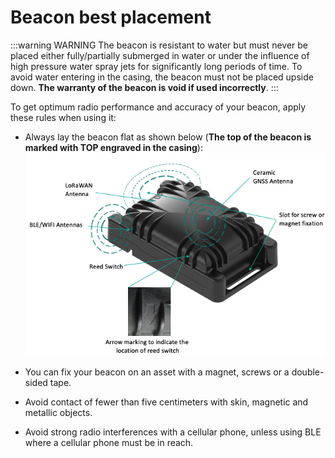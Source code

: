 # Beacon best placement
:::warning WARNING
 The beacon is resistant to water but must never be placed either fully/partially submerged in water or under the influence of high pressure water spray jets for significantly long periods of time. To avoid water entering in the casing, the beacon must not be placed upside down. **The warranty of the beacon is void if used incorrectly**.
:::

To get optimum radio performance and accuracy of your beacon, apply these rules when using it:
* Always lay the beacon flat as shown below (**The top of the beacon is marked with TOP engraved in the casing**):
![img](images/CompactTrackerPlacement.jpg)

* You can fix your beacon on an asset with a magnet, screws or a double-sided tape.
* Avoid contact of fewer than five centimeters with skin, magnetic and metallic objects.
* Avoid strong radio interferences with a cellular phone, unless using BLE where a cellular phone must be in reach.
